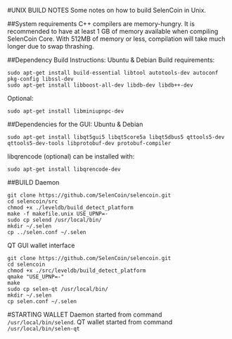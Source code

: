 #UNIX BUILD NOTES
Some notes on how to build SelenCoin in Unix.

##System requirements
C++ compilers are memory-hungry. It is recommended to have at least 1 GB of memory available when compiling SelenCoin Core.
With 512MB of memory or less, compilation will take much longer due to swap thrashing.

##Dependency Build Instructions: Ubuntu & Debian
Build requirements:
```
sudo apt-get install build-essential libtool autotools-dev autoconf pkg-config libssl-dev
sudo apt-get install libboost-all-dev libdb-dev libdb++-dev
```

Optional:
```
sudo apt-get install libminiupnpc-dev
```

##Dependencies for the GUI: Ubuntu & Debian
```
sudo apt-get install libqt5gui5 libqt5core5a libqt5dbus5 qttools5-dev qttools5-dev-tools libprotobuf-dev protobuf-compiler
```

libqrencode (optional) can be installed with:
```
sudo apt-get install libqrencode-dev
```

##BUILD
Daemon
```
git clone https://github.com/SelenCoin/selencoin.git
cd selencoin/src
chmod +x ./leveldb/build_detect_platform
make -f makefile.unix USE_UPNP=-
sudo cp selend /usr/local/bin/
mkdir ~/.selen
cp ../selen.conf ~/.selen
```

QT GUI wallet interface
```
git clone https://github.com/SelenCoin/selencoin.git
cd selencoin
chmod +x ./src/leveldb/build_detect_platform
qmake "USE_UPNP=-"
make
sudo cp selen-qt /usr/local/bin/
mkdir ~/.selen
cp selen.conf ~/.selen
```

#STARTING WALLET
Daemon started from command `/usr/local/bin/selend`.
QT wallet started from command `/usr/local/bin/selen-qt`
